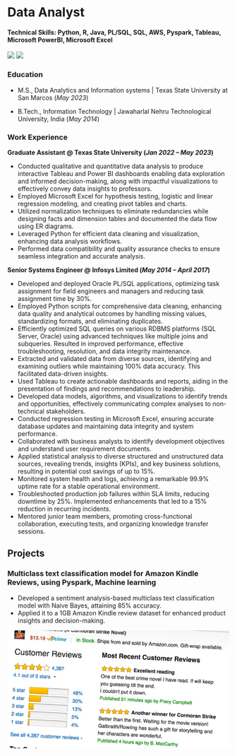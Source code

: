 # Data Analyst
#### Technical Skills: Python, R, Java, PL/SQL, SQL, AWS, Pyspark, Tableau, Microsoft PowerBI, Microsoft Excel

<a href="https://www.linkedin.com/in/hemalalithakothapalli/">
<img src="https://img.shields.io/badge/Linkedin-0077B5?style=flat-square&logo=Linkedin&logoColor=ffffff"></a>
<a href="https://github.com/HemaLalithaK/">
<img src="https://img.shields.io/badge/Github-211F1F?style=flat-square&logo=GitHub&logoColor=ffffff"></a>

### Education
- M.S., Data Analytics and Information systems | Texas State University at San Marcos (_May 2023_)
                 		
- B.Tech., Information Technology	             | Jawaharlal Nehru Technological University, India (_May 2014_)	 			        		


### Work Experience
**Graduate Assistant @ Texas State University (_Jan 2022 – May 2023_)**
- Conducted qualitative and quantitative data analysis to produce interactive Tableau and Power BI dashboards enabling data exploration and informed decision-making, along with impactful visualizations to effectively convey data insights to professors.
- Employed Microsoft Excel for hypothesis testing, logistic and linear regression modeling, and creating pivot tables and charts.
- Utilized normalization techniques to eliminate redundancies while designing facts and dimension tables and documented the data flow using ER diagrams.
- Leveraged Python for efficient data cleaning and visualization, enhancing data analysis workflows.
- Performed data compatibility and quality assurance checks to ensure seamless integration and accurate analysis.

**Senior Systems Engineer @ Infosys Limited (_May 2014 – April 2017_)**
- Developed and deployed Oracle PL/SQL applications, optimizing task assignment for field engineers and managers and reducing task assignment time by 30%.
- Employed Python scripts for comprehensive data cleaning, enhancing data quality and analytical outcomes by handling missing values, standardizing formats, and eliminating duplicates.
- Efficiently optimized SQL queries on various RDBMS platforms (SQL Server, Oracle) using advanced techniques like multiple joins and subqueries. Resulted in improved performance, effective troubleshooting, resolution, and data integrity maintenance.
- Extracted and validated data from diverse sources, identifying and examining outliers while maintaining 100% data accuracy. This facilitated data-driven insights.
- Used Tableau to create actionable dashboards and reports, aiding in the presentation of findings and recommendations to leadership.
- Developed data models, algorithms, and visualizations to identify trends and opportunities, effectively communicating complex analyses to non-technical stakeholders.
- Conducted regression testing in Microsoft Excel, ensuring accurate database updates and maintaining data integrity and system performance.
- Collaborated with business analysts to identify development objectives and understand user requirement documents.
- Applied statistical analysis to diverse structured and unstructured data sources, revealing trends, insights (KPIs), and key business solutions, resulting in potential cost savings of up to 15%.
- Monitored system health and logs, achieving a remarkable 99.9% uptime rate for a stable operational environment.
- Troubleshooted production job failures within SLA limits, reducing downtime by 25%. Implemented enhancements that led to a 15% reduction in recurring incidents.
- Mentored junior team members, promoting cross-functional collaboration, executing tests, and organizing knowledge transfer sessions.


## Projects
### Multiclass text classification model for Amazon Kindle Reviews, using Pyspark, Machine learning
- Developed a sentiment analysis-based multiclass text classification model with Naive Bayes, attaining 85% accuracy. 
- Applied it to a 1GB Amazon Kindle review dataset for enhanced product insights and decision-making.

![HousePricePRediction](https://raw.githubusercontent.com/HemaLalithaK/portfolio/main/assets/img/Amazon_Reviews.jpg)
